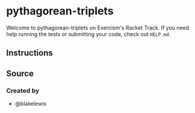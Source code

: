# pythagorean-triplets

Welcome to pythagorean-triplets on Exercism's Racket Track.
If you need help running the tests or submitting your code, check out `HELP.md`.

## Instructions

## Source

### Created by

- @blakelewis